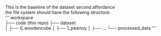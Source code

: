 This is the baseline of the dataset second affordance \
the file system should have the following structure:\
'''
workspace\
├── code (this repo)
├── dataset\
│ ├── 0_woodencube
│ ├── 1_peartoy
│ ├── ...
└── processed_data
'''

